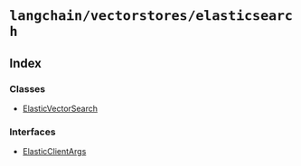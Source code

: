 `langchain/vectorstores/elasticsearch`
======================================

Index[](#index "Direct link to Index")
---------------------------------------

### Classes[](#classes "Direct link to Classes")

*   [ElasticVectorSearch](/docs/api/vectorstores_elasticsearch/classes/ElasticVectorSearch)

### Interfaces[](#interfaces "Direct link to Interfaces")

*   [ElasticClientArgs](/docs/api/vectorstores_elasticsearch/interfaces/ElasticClientArgs)
